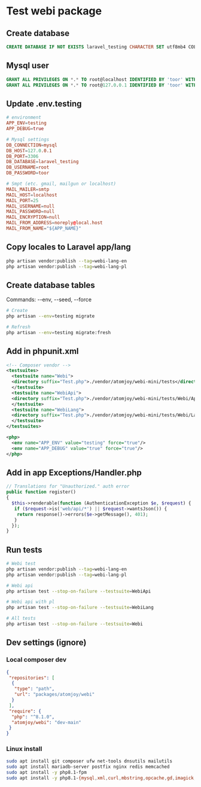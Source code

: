 # Test webi package

## Create database

```sql
CREATE DATABASE IF NOT EXISTS laravel_testing CHARACTER SET utf8mb4 COLLATE utf8mb4_unicode_ci;
```

## Mysql user

```sql
GRANT ALL PRIVILEGES ON *.* TO root@localhost IDENTIFIED BY 'toor' WITH GRANT OPTION;
GRANT ALL PRIVILEGES ON *.* TO root@127.0.0.1 IDENTIFIED BY 'toor' WITH GRANT OPTION;
```

## Update .env.testing

```conf
# environment
APP_ENV=testing
APP_DEBUG=true

# Mysql settings
DB_CONNECTION=mysql
DB_HOST=127.0.0.1
DB_PORT=3306
DB_DATABASE=laravel_testing
DB_USERNAME=root
DB_PASSWORD=toor

# Smpt (etc. gmail, mailgun or localhost)
MAIL_MAILER=smtp
MAIL_HOST=localhost
MAIL_PORT=25
MAIL_USERNAME=null
MAIL_PASSWORD=null
MAIL_ENCRYPTION=null
MAIL_FROM_ADDRESS=noreply@local.host
MAIL_FROM_NAME="${APP_NAME}"
```

## Copy locales to Laravel app/lang

```sh
php artisan vendor:publish --tag=webi-lang-en
php artisan vendor:publish --tag=webi-lang-pl
```

## Create database tables

Commands: --env, --seed, --force

```sh
# Create
php artisan --env=testing migrate

# Refresh
php artisan --env=testing migrate:fresh
```

## Add in phpunit.xml

```xml
<!-- Composer vendor -->
<testsuites>
  <testsuite name="Webi">
  <directory suffix="Test.php">./vendor/atomjoy/webi-mini/tests</directory>
  </testsuite>
  <testsuite name="WebiApi">
  <directory suffix="Test.php">./vendor/atomjoy/webi-mini/tests/Webi/Api</directory>
  </testsuite>
  <testsuite name="WebiLang">
  <directory suffix="Test.php">./vendor/atomjoy/webi-mini/tests/Webi/Lang</directory>
  </testsuite>
</testsuites>

<php>
  <env name="APP_ENV" value="testing" force="true"/>
  <env name="APP_DEBUG" value="true" force="true"/>
</php>
```

## Add in app Exceptions/Handler.php

```php
// Translations for "Unauthorized." auth error
public function register()
{
  $this->renderable(function (AuthenticationException $e, $request) {
   if ($request->is('web/api/*') || $request->wantsJson()) {
    return response()->errors($e->getMessage(), 401);
   }
  });
}
```

## Run tests

```sh
# Webi test
php artisan vendor:publish --tag=webi-lang-en
php artisan vendor:publish --tag=webi-lang-pl

# Webi api
php artisan test --stop-on-failure --testsuite=WebiApi

# Webi api with pl
php artisan test --stop-on-failure --testsuite=WebiLang

# All tests
php artisan test --stop-on-failure --testsuite=Webi
```

## Dev settings (ignore)

### Local composer dev

```json
{
 "repositories": [
  {
   "type": "path",
   "url": "packages/atomjoy/webi"
  }
 ],
 "require": {
  "php": "^8.1.0",
  "atomjoy/webi": "dev-main"
 }
}
```

### Linux install

```sh
sudo apt install git composer ufw net-tools dnsutils mailutils
sudo apt install mariadb-server postfix nginx redis memcached
sudo apt install -y php8.1-fpm
sudo apt install -y php8.1-{mysql,xml,curl,mbstring,opcache,gd,imagick,imap,bcmath,bz2,zip,intl,redis,memcache,memcached}
```
